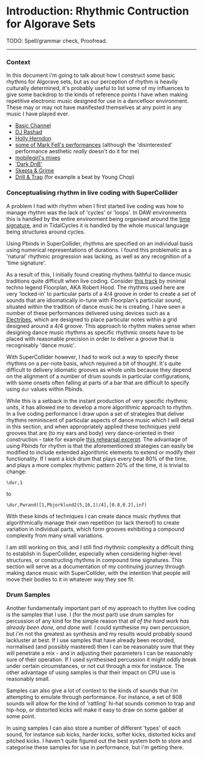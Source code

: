 # Introduction: Rhythmic Contruction for Algorave Sets

TODO: Spell/grammar check, Proofread.

----------------------

### Context

In this document i'm going to talk about how I construct some basic rhythms for Algorave sets, but as our perception of rhythm is heavily culturally determined, it's probably useful to list some of my influences to give some backdrop to the kinds of reference points I have when making repetitive electronic music designed for use in a dancefloor environment. These may or may not have manifested themselves at any point in any music I have played ever.

- [Basic Channel](https://www.youtube.com/watch?v=CUD4RaRSSio) 
- [DJ Rashad](https://www.youtube.com/watch?v=SWTsLnYO68U)
- [Holly Herndon](https://www.youtube.com/watch?v=ybzSWlpgJOA)
- [some of Mark Fell's performances](https://www.youtube.com/watch?v=s15wdk2xQik) (although the 'disinterested' performance aesthetic _really_ doesn't do it for me)
- [mobilegirl's mixes](https://www.youtube.com/watch?v=LzjI-pmnIUA)
- ['Dark DnB'](https://www.youtube.com/watch?v=lujClSXOvEw)
- [Skepta & Grime](https://www.youtube.com/watch?v=MQOG5BkY2Bc)
- [Drill & Trap](https://www.youtube.com/watch?v=2L-nP1UDPAw) (for example a beat by Young Chop)

### Conceptualising rhythm in live coding with SuperCollider

A problem I had with rhythm when I first started live coding was how to manage rhythm was the lack of 'cycles' or 'loops'. In DAW environments this is handled by the entire environment being organised around the [time signature](https://en.wikipedia.org/wiki/Time_signature), and in TidalCycles it is handled by the whole musical language being structures around cycles.

Using Pbinds in SuperCollider, rhythms are specified on an individual basis using numerical representations of durations. I found this problematic as a 'natural' rhythmic progression was lacking, as well as any recognition of a 'time signature'.

As a result of this, I initially found creating rhythms faithful to dance music traditions quite difficult when live coding. Consider [this track](https://www.youtube.com/watch?v=dsiZO6oAekE) by minimal techno legend Floorplan, AKA Robert Hood. The rhythms used here are very 'locked-in' to particular parts of a 4/4 groove in order to create a set of sounds that are idiomatically in-tune with Floorplan's particular sound, situated within the tradition of dance music he is creating. I have seen a number of these performances delivered using devices such as a [Electribes](https://upload.wikimedia.org/wikipedia/commons/1/18/Korg_Electribe_SX_(ESX-1).jpg), which are designed to place particular notes within a grid designed around a 4/4 groove. This approach to rhythm makes sense when designing dance music rhythms as specific rhythmic onsets have to be placed with reasonable precision in order to deliver a groove that is recognisably 'dance music'.

With SuperCollider however, I had to work out a way to specify these rhythms on a per-note basis, which required a bit of thought. It's quite difficult to delivery idiomatic grooves as whole units because they depend on the alignment of a number of drum sounds in particular configurations, with some onsets often falling at parts of a bar that are difficult to specify using `dur` values within Pbinds.

While this is a setback in the instant production of very specific rhythmic units, it has allowed me to develop a more algorithmic approach to rhythm. In a live coding performance I draw upon a set of strategies that deliver rhythms reminiscent of particular aspects of dance music which I will detail in this section, and when appropriately applied these techniques yield grooves that are (to my ears and body) very dance-oriented in their construction -  take for example [this rehearsal excerpt](https://soundcloud.com/co-3-4-pt/endlesswindowrehearsal_201016). The advantage of using Pbinds for rhythm is that the aforementioned strategies can easily be modified to include extended algorithmic elements to extend or modify their functionality. If I want a kick drum that plays every beat 80% of the time, and plays a more complex rhythmic pattern 20% of the time, it is trivial to change:
```supercollider
\dur,1
```
to
```supercollider
\dur,Pwrand([1,Pbjorklund2(5,16,1)/4],[0.8,0.2],inf)
```
With these kinds of techniques I can create dance music rhythms that algorithmically manage their own repetition (or lack thereof) to create variation in individual parts, which form grooves exhibiting a compound complexity from many small variations.

I am still working on this, and I still find rhythmic complexity a difficult thing to establish in SuperCollider, especially when considering higher-level structures, or constructing rhythms in compound time signatures. This section will serve as a documentation of my continuing journey through making dance music with SuperCollider, with the intention that people will move their bodies to it in whatever way they see fit. 

### Drum Samples

Another fundamentally important part of my approach to rhythm live coding is the samples that I use. I (for the most part) use drum samples for percussion of any kind for the simple reason that _all of the hard work has already been done, and done well_. I could synthesise my own percussion, but i'm not the greatest as synthesis and my results would probably sound lackluster at best. If I use samples that have already been recorded, normalised (and possibly mastered) then I can be reasonably sure that they will penetrate a mix - and in adjusting their parameters I can be reasonably sure of their operation. If I used synthesised percussion it might oddly break under certain circumstances, or not cut through a mix for instance. The other advantage of using samples is that their impact on CPU use is reasonably small.

Samples can also give a lot of context to the kinds of sounds that i'm attempting to emulate through performance. For instance, a set of 808 sounds will allow for the kind of 'rattling' hi-hat sounds common to trap and hip-hop, or distorted kicks will make it easy to draw on some gabber at some point.

In using samples I can also store a number of different 'types' of each sound, for instance sub kicks, harder kicks, softer kicks, distorted kicks and pitched kicks. I haven't quite figured out the best system both to store and categorise these samples for use in performance, but i'm getting there.
